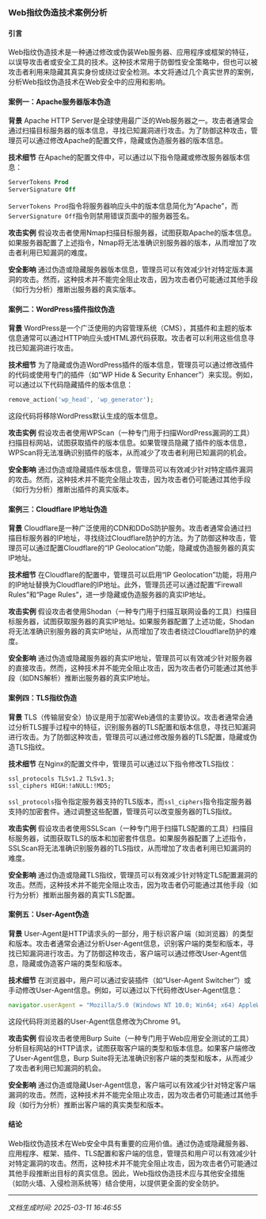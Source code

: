 ### Web指纹伪造技术案例分析

#### 引言
Web指纹伪造技术是一种通过修改或伪装Web服务器、应用程序或框架的特征，以误导攻击者或安全工具的技术。这种技术常用于防御性安全策略中，但也可以被攻击者利用来隐藏其真实身份或绕过安全检测。本文将通过几个真实世界的案例，分析Web指纹伪造技术在Web安全中的应用和影响。

#### 案例一：Apache服务器版本伪造

**背景**
Apache HTTP Server是全球使用最广泛的Web服务器之一。攻击者通常会通过扫描目标服务器的版本信息，寻找已知漏洞进行攻击。为了防御这种攻击，管理员可以通过修改Apache的配置文件，隐藏或伪造服务器的版本信息。

**技术细节**
在Apache的配置文件中，可以通过以下指令隐藏或修改服务器版本信息：
```apache
ServerTokens Prod
ServerSignature Off
```
`ServerTokens Prod`指令将服务器响应头中的版本信息简化为“Apache”，而`ServerSignature Off`指令则禁用错误页面中的服务器签名。

**攻击实例**
假设攻击者使用Nmap扫描目标服务器，试图获取Apache的版本信息。如果服务器配置了上述指令，Nmap将无法准确识别服务器的版本，从而增加了攻击者利用已知漏洞的难度。

**安全影响**
通过伪造或隐藏服务器版本信息，管理员可以有效减少针对特定版本漏洞的攻击。然而，这种技术并不能完全阻止攻击，因为攻击者仍可能通过其他手段（如行为分析）推断出服务器的真实版本。

#### 案例二：WordPress插件指纹伪造

**背景**
WordPress是一个广泛使用的内容管理系统（CMS），其插件和主题的版本信息通常可以通过HTTP响应头或HTML源代码获取。攻击者可以利用这些信息寻找已知漏洞进行攻击。

**技术细节**
为了隐藏或伪造WordPress插件的版本信息，管理员可以通过修改插件的代码或使用专门的插件（如“WP Hide & Security Enhancer”）来实现。例如，可以通过以下代码隐藏插件的版本信息：
```php
remove_action('wp_head', 'wp_generator');
```
这段代码将移除WordPress默认生成的版本信息。

**攻击实例**
假设攻击者使用WPScan（一种专门用于扫描WordPress漏洞的工具）扫描目标网站，试图获取插件的版本信息。如果管理员隐藏了插件的版本信息，WPScan将无法准确识别插件的版本，从而减少了攻击者利用已知漏洞的机会。

**安全影响**
通过伪造或隐藏插件版本信息，管理员可以有效减少针对特定插件漏洞的攻击。然而，这种技术并不能完全阻止攻击，因为攻击者仍可能通过其他手段（如行为分析）推断出插件的真实版本。

#### 案例三：Cloudflare IP地址伪造

**背景**
Cloudflare是一种广泛使用的CDN和DDoS防护服务。攻击者通常会通过扫描目标服务器的IP地址，寻找绕过Cloudflare防护的方法。为了防御这种攻击，管理员可以通过配置Cloudflare的“IP Geolocation”功能，隐藏或伪造服务器的真实IP地址。

**技术细节**
在Cloudflare的配置中，管理员可以启用“IP Geolocation”功能，将用户的IP地址替换为Cloudflare的IP地址。此外，管理员还可以通过配置“Firewall Rules”和“Page Rules”，进一步隐藏或伪造服务器的真实IP地址。

**攻击实例**
假设攻击者使用Shodan（一种专门用于扫描互联网设备的工具）扫描目标服务器，试图获取服务器的真实IP地址。如果服务器配置了上述功能，Shodan将无法准确识别服务器的真实IP地址，从而增加了攻击者绕过Cloudflare防护的难度。

**安全影响**
通过伪造或隐藏服务器的真实IP地址，管理员可以有效减少针对服务器的直接攻击。然而，这种技术并不能完全阻止攻击，因为攻击者仍可能通过其他手段（如DNS解析）推断出服务器的真实IP地址。

#### 案例四：TLS指纹伪造

**背景**
TLS（传输层安全）协议是用于加密Web通信的主要协议。攻击者通常会通过分析TLS握手过程中的特征，识别服务器的TLS配置和版本信息，寻找已知漏洞进行攻击。为了防御这种攻击，管理员可以通过修改服务器的TLS配置，隐藏或伪造TLS指纹。

**技术细节**
在Nginx的配置文件中，管理员可以通过以下指令修改TLS指纹：
```nginx
ssl_protocols TLSv1.2 TLSv1.3;
ssl_ciphers HIGH:!aNULL:!MD5;
```
`ssl_protocols`指令指定服务器支持的TLS版本，而`ssl_ciphers`指令指定服务器支持的加密套件。通过调整这些配置，管理员可以改变服务器的TLS指纹。

**攻击实例**
假设攻击者使用SSLScan（一种专门用于扫描TLS配置的工具）扫描目标服务器，试图获取TLS的版本和加密套件信息。如果服务器配置了上述指令，SSLScan将无法准确识别服务器的TLS指纹，从而增加了攻击者利用已知漏洞的难度。

**安全影响**
通过伪造或隐藏TLS指纹，管理员可以有效减少针对特定TLS配置漏洞的攻击。然而，这种技术并不能完全阻止攻击，因为攻击者仍可能通过其他手段（如行为分析）推断出服务器的真实TLS配置。

#### 案例五：User-Agent伪造

**背景**
User-Agent是HTTP请求头的一部分，用于标识客户端（如浏览器）的类型和版本。攻击者通常会通过分析User-Agent信息，识别客户端的类型和版本，寻找已知漏洞进行攻击。为了防御这种攻击，客户端可以通过修改User-Agent信息，隐藏或伪造客户端的类型和版本。

**技术细节**
在浏览器中，用户可以通过安装插件（如“User-Agent Switcher”）或手动修改User-Agent信息。例如，可以通过以下代码修改User-Agent信息：
```javascript
navigator.userAgent = "Mozilla/5.0 (Windows NT 10.0; Win64; x64) AppleWebKit/537.36 (KHTML, like Gecko) Chrome/91.0.4472.124 Safari/537.36";
```
这段代码将浏览器的User-Agent信息修改为Chrome 91。

**攻击实例**
假设攻击者使用Burp Suite（一种专门用于Web应用安全测试的工具）分析目标网站的HTTP请求，试图获取客户端的类型和版本信息。如果客户端修改了User-Agent信息，Burp Suite将无法准确识别客户端的类型和版本，从而减少了攻击者利用已知漏洞的机会。

**安全影响**
通过伪造或隐藏User-Agent信息，客户端可以有效减少针对特定客户端漏洞的攻击。然而，这种技术并不能完全阻止攻击，因为攻击者仍可能通过其他手段（如行为分析）推断出客户端的真实类型和版本。

#### 结论
Web指纹伪造技术在Web安全中具有重要的应用价值。通过伪造或隐藏服务器、应用程序、框架、插件、TLS配置和客户端的信息，管理员和用户可以有效减少针对特定漏洞的攻击。然而，这种技术并不能完全阻止攻击，因为攻击者仍可能通过其他手段推断出目标的真实信息。因此，Web指纹伪造技术应与其他安全措施（如防火墙、入侵检测系统等）结合使用，以提供更全面的安全防护。

---

*文档生成时间: 2025-03-11 16:46:55*






















